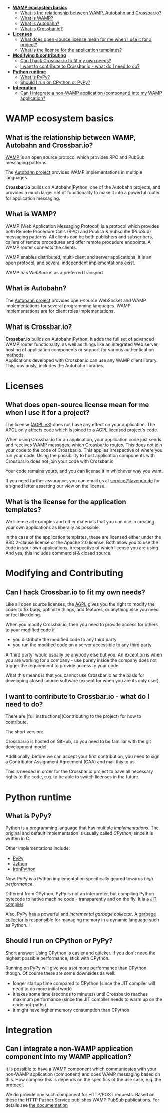 * **[WAMP ecosystem basics](#ecosystem_basics)**
   + [What is the relationship between WAMP, Autobahn and Crossbar.io?](#ecosystem_basics_wamp_autobahn_crossbario)
   + [What is WAMP?](#ecoystem_basics_what_is_wamp)
   + [What is Autobahn?](#ecosystem_basics_what_is_autobahn)
   + [What is Crossbar.io?](#ecosystem_basics_what_is_crossbario)
* **[Licenses](#licenses)**
   + [What does open-source license mean for me when I use it for a project?](#license_mean_for_me)
   + [What is the license for the application templates?](#license_for_templates)
* **[Modifying & contributing](#contributing)**
   + [Can I hack Crossbar.io to fit my own needs?](#contributing_hack)
   + [I want to contribute to Crossbar.io - what do I need to do?](#contributing_what_to_do)
* **[Python runtime](#python)**
   + [What is PyPy?](#python_pypy)
   + [Should I run on CPython or PyPy?](#python_pypy_or_cpython)
* **[Integration](#integration)**
   + [Can I integrate a non-WAMP application (component) into my WAMP application?](#integration_non_wamp_components)



<a name="ecosystem_basics"></a>
# WAMP ecosystem basics

<a name="ecosystem_basics_wamp_autobahn_crossbario"></a>
## What is the relationship between WAMP, Autobahn and Crossbar.io?

[WAMP](http://wamp.ws) is an open source protocol which provides RPC and PubSub messaging patterns.

The [Autobahn project](http://autobahn.ws/) provides WAMP implementations in multiple languages.

**Crossbar.io** builds on Autobahn|Python, one of the Autobahn projects, and provides a much larger set of functionality to make it into a powerful router for application messaging.

<a name="ecoystem_basics_what_is_wamp"></a>
## What is WAMP?

WAMP (Web Application Messaging Protocol) is a protocol which provides both Remote Procedure Calls (RPC) and Publish & Subscribe (PubSub) messaging patterns. All clients can be both publishers and subscribers, callers of remote procedures and offer remote procedure endpoints. A WAMP router connects the clients.

WAMP enables distributed, multi-client and server applications. It is an open protocol, and several independent implementations exist.

WAMP has WebSocket as a preferred transport.

<a name="ecosystem_basics_what_is_autobahn"></a>
## What is Autobahn?

The [Autobahn project](http://autobahn.ws/) provides open-source WebSocket and WAMP implementations for several programming languages. WAMP implementations are for client roles implementations.

<a name="ecosystem_basics_what_is_crossbario"></a>
## What is Crossbar.io?

**Crossbar.io** builds on Autobahn|Python. It adds the full set of advanced WAMP router functionality, as well as things like an integrated Web server, hosting of application components or support for various authentication methods.
<br>
Applications developed with Crossbar.io can use any WAMP client library. This, obviously, includes the Autobahn libraries.



<a name="licenses"></a>
# Licenses

<a name="license_mean_for_me"></a>

## What does open-source license mean for me when I use it for a project?

The license ([AGPL v3](http://www.gnu.org/licenses/agpl-3.0.html)) does not have any effect on your application. The APGL only affects code which is joined to a AGPL licensed project's code.

When using Crossbar.io for an application, your application code just sends and receives WAMP messages, which Crossbar.io routes. This does not join your code to the code of Crossbar.io. This applies irrespective of where you run your code. Using the possibility to host application components with Crossbar.io does not join your code with Crossbar.io

Your code remains yours, and you can license it in whichever way you want.

If you need further assurance, you can email us at service@tavendo.de for a signed letter asserting our view on the license.

<a name="license_for_templates"></a>
## What is the license for the application templates?

We license all examples and other materials that you can use in creating your own applications as liberally as possible. 

In the case of the application templates, these are licensed either under the BSD 2-clause license or the Apache 2.0 license. Both allow you to use the code in your own applications, irrespective of which license you are using. And yes, this includes commercial & closed source.

<a name="contributing"></a>
# Modifying and Contributing

<a name="contributing_hack"></a>
## Can I hack Crossbar.io to fit my own needs?

Like all open source licenses, the <a href="http://www.gnu.org/licenses/agpl-3.0.html">AGPL</a> gives you the right to modify the code: to fix bugs, optimize things, add features, or anything else you need or feel like doing.

When you modify Crossbar.io, then you need to provide access for others to your modified code if

* you distribute the modified code to any third party
* you run the modified code on a server accessible to any third party

A 'third party' would usually be anybody else but you. An exception is when you are working for a company - use purely inside the company does not trigger the requirement to provide access to your code.

What this means is that you cannot use Crossbar.io as the basis for developing closed source software (except for when you are its only user).

<a name="contributing_what_to_do"></a>
## I want to contribute to Crossbar.io - what do I need to do?

There are [full instructions](Contributing to the project) for how to contribute</a>.

The short version:

Crossbar.io is hosted on GitHub, so you need to be familiar with the git development model.

Additionally, before we can accept your first contribution, you need to sign a Contributor Assignment Agreement (CAA) and mail this to us.

This is needed in order for the Crossbar.io project to have all necessary rights to the code, e.g. to be able to switch licenses in the future.



<a name="python"></a>
# Python runtime

<a name="python_pypy"></a>
## What is PyPy?

[Python](https://www.python.org/) is a programming language that has multiple *implementations*. The original and default implementation is usually called *CPython*, since it is written in C.

Other implementations include:

* [PyPy](http://pypy.org/)
* [Jython](http://www.jython.org/)
* [IronPython](http://ironpython.net/)

Now, PyPy is a Python implementation specifically geared towards *high performance*.

Different from CPython, PyPy is not an interpreter, but compiling Python bytecode to native machine code - transparently and on the fly. It is a [JIT compiler](http://en.wikipedia.org/wiki/Just-in-time_compilation).

Also, PyPy [has](http://morepypy.blogspot.de/2013/10/incremental-garbage-collector-in-pypy.html) a powerful and *incremental garbage collector*. A [garbage collector](http://en.wikipedia.org/wiki/Garbage_collection_%28computer_science%29) is responsible for managing memory in a dynamic language such as Python.
l
<a name="python_pypy_or_cpython"></a>
## Should I run on CPython or PyPy?

Short answer: Using CPython is easier and quicker. If you don't need the highest possible performance, stick with CPython.

Running on PyPy will give you a *lot* more performance than CPython though. Of course there are some downsides as well:

* longer startup time compared to CPython (since the JIT compiler will need to do more initial work)
* it takes some time (seconds to minutes) until Crossbar.io reaches maximum performance (since the JIT compiler needs to warm up on the code hot-paths)
* it might have higher memory consumption than CPython

<a name="integration"></a>
# Integration

<a name="integration_non_wamp_components"></a>
## Can I integrate a non-WAMP application component into my WAMP application?

It is possible to have a WAMP component which communicates with your non-WAMP application (component) and does WAMP messaging based on this. How complex this is depends on the specifics of the use case, e.g. the protocol. 

We do provide one such component for HTTP/POST requests. Based on these the HTTP Pusher Service publishes WAMP PubSub publications. For details see [the documentation](http://crossbar.io/docs/HTTP-Pusher-Service/)
